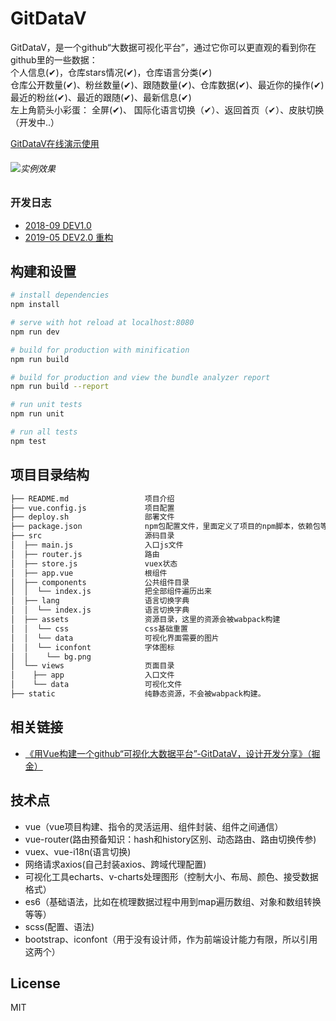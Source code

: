 # GitDataV

 GitDataV，是一个github“大数据可视化平台”，通过它你可以更直观的看到你在github里的一些数据：  
 个人信息(✔)，仓库stars情况(✔)，仓库语言分类(✔)  
 仓库公开数量(✔)、粉丝数量(✔)、跟随数量(✔)、仓库数据(✔)、最近你的操作(✔)  
 最近的粉丝(✔)、最近的跟随(✔)、最新信息(✔)  
左上角箭头小彩蛋： 全屏(✔)、 国际化语言切换（✔）、返回首页（✔）、皮肤切换（开发中..） 


[GitDataV在线演示使用](https://hongqingcao.github.io/GitDataV/)

###### ![实例效果](https://user-gold-cdn.xitu.io/2018/8/24/1656c59629551995?w=1954&h=934&f=gif&s=3919397)
 
### 开发日志

- [2018-09 DEV1.0](https://github.com/HongqingCao/GitDataV/tree/dev1.0)
- [2019-05 DEV2.0 重构](https://github.com/HongqingCao/GitDataV/tree/dev2.0)

## 构建和设置

``` bash
# install dependencies
npm install

# serve with hot reload at localhost:8080
npm run dev

# build for production with minification
npm run build

# build for production and view the bundle analyzer report
npm run build --report

# run unit tests
npm run unit

# run all tests
npm test
```


## 项目目录结构  

``` bash
├── README.md                 项目介绍
├── vue.config.js             项目配置
├── deploy.sh                 部署文件
├── package.json              npm包配置文件，里面定义了项目的npm脚本，依赖包等信息
├── src                       源码目录  
│  ├── main.js                入口js文件
│  ├── router.js              路由
│  ├── store.js               vuex状态
│  ├── app.vue                根组件
│  ├── components             公共组件目录
│  │  └── index.js            把全部组件遍历出来
│  ├── lang                   语言切换字典
│  │  └── index.js            语言切换字典
│  ├── assets                 资源目录，这里的资源会被wabpack构建
│  │  └── css                 css基础重置
│  │  └── data                可视化界面需要的图片
│  │  └── iconfont            字体图标
│  │    └── bg.png
│  └── views                  页面目录
│    ├── app                  入口文件
│    └── data                 可视化文件
├── static                    纯静态资源，不会被wabpack构建。
```

## 相关链接  
- [《用Vue构建一个github“可视化大数据平台”-GitDataV，设计开发分享》（掘金）](https://juejin.im/post/5b7f6cd46fb9a019f709b17b)

## 技术点
- vue（vue项目构建、指令的灵活运用、组件封装、组件之间通信）
- vue-router(路由预备知识：hash和history区别、动态路由、路由切换传参)
- vuex、vue-i18n(语言切换)
- 网络请求axios(自己封装axios、跨域代理配置)
- 可视化工具echarts、v-charts处理图形（控制大小、布局、颜色、接受数据格式）
- es6（基础语法，比如在梳理数据过程中用到map遍历数组、对象和数组转换等等）
- scss(配置、语法)
- bootstrap、iconfont（用于没有设计师，作为前端设计能力有限，所以引用这两个）

## License

MIT